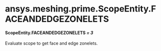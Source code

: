 <a id="ansys-meshing-prime-scopeentity-faceandedgezonelets"></a>

# ansys.meshing.prime.ScopeEntity.FACEANDEDGEZONELETS

<a id="ansys.meshing.prime.ScopeEntity.FACEANDEDGEZONELETS"></a>

#### ScopeEntity.FACEANDEDGEZONELETS *= 3*

Evaluate scope to get face and edge zonelets.

<!-- !! processed by numpydoc !! -->
